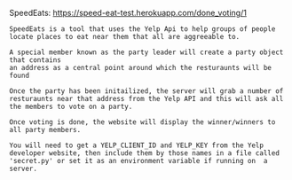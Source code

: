 SpeedEats: https://speed-eat-test.herokuapp.com/done_voting/1

    SpeedEats is a tool that uses the Yelp Api to help groups of people
    locate places to eat near them that all are aggreeable to.

    A special member known as the party leader will create a party object that contains
    an address as a central point around which the resturaunts will be found

    Once the party has been initailized, the server will grab a number of resturaunts near that address from the Yelp API and this will ask all the members to vote on a party.

    Once voting is done, the website will display the winner/winners to all party members.

    You will need to get a YELP_CLIENT_ID and YELP_KEY from the Yelp developer website, then include them by those names in a file called 'secret.py' or set it as an environment variable if running on  a server.
